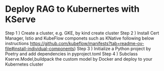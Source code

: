 # Deploy RAG to Kubernertes with KServe

Step 1 ) Create a cluster, e.g. GKE, by kind create cluster 
Step 2 ) Install Cert Manager, Istio and KubeFlow componets such as KNative following below instructions 
https://github.com/kubeflow/manifests?tab=readme-ov-file#install-individual-components)
Step 3 ) Initialize a Python project by Poetry and add dependencies in pyproject.toml 
Step 4 ) Subclass Kserve.Model,buildpack the custom model by Docker and deploy to your Kubernetes cluster
